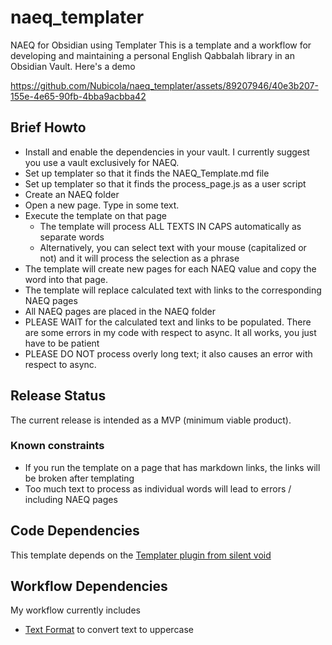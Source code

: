 # naeq_templater
NAEQ for Obsidian using Templater
This is a template and a workflow for developing and maintaining a personal English Qabbalah library in an Obsidian Vault. Here's a demo


https://github.com/Nubicola/naeq_templater/assets/89207946/40e3b207-155e-4e65-90fb-4bba9acbba42


## Brief Howto
- Install and enable the dependencies in your vault. I currently suggest you use a vault exclusively for NAEQ.
- Set up templater so that it finds the NAEQ_Template.md file
- Set up templater so that it finds the process_page.js as a user script
- Create an NAEQ folder
- Open a new page. Type in some text.
- Execute the template on that page
    - The template will process ALL TEXTS IN CAPS automatically as separate words
    - Alternatively, you can select text with your mouse (capitalized or not) and it will process the selection as a phrase
- The template will create new pages for each NAEQ value and copy the word into that page.
- The template will replace calculated text with links to the corresponding NAEQ pages
- All NAEQ pages are placed in the NAEQ folder
- PLEASE WAIT for the calculated text and links to be populated. There are some errors in my code with respect to async. It all works, you just have to be patient
- PLEASE DO NOT process overly long text; it also causes an error with respect to async.

## Release Status
The current release is intended as a MVP (minimum viable product). 
### Known constraints
- If you run the template on a page that has markdown links, the links will be broken after templating
- Too much text to process as individual words will lead to errors / including NAEQ pages

## Code Dependencies
This template depends on the [Templater plugin from silent void](https://github.com/SilentVoid13/Templater)

## Workflow Dependencies
My workflow currently includes
- [Text Format](https://github.com/Benature/obsidian-text-format) to convert text to uppercase
